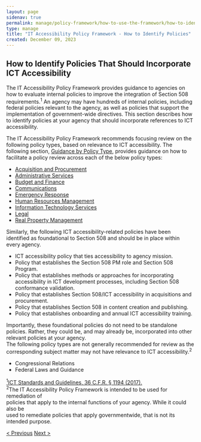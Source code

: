 ```yaml
---
layout: page
sidenav: true
permalink: manage/policy-framework/how-to-use-the-framework/how-to-identify-policies/
type: manage
title: "IT Accessibility Policy Framework - How to Identify Policies"
created: December 09, 2023
---
```


<h2 id="standards">
  How to Identify Policies That Should Incorporate ICT Accessibility
</h2>
The IT Accessibility Policy Framework provides guidance to agencies on how to evaluate internal policies to improve the integration of Section 508 requirements.<sup>1</sup> An agency may have hundreds of internal policies, including federal policies relevant to the agency, as well as policies that support the implementation of government-wide directives. This section describes how to identify policies at your agency that should incorporate references to ICT accessibility.<br>

<p id="policytype-list">
The IT Accessibility Policy Framework recommends focusing review on the following policy types, based on relevance to ICT accessibility. The following section, <a href="{{site.baseurl}}/manage/policy-framework/guidance-by-policy-type/approach/">Guidance by Policy Type</a>, provides guidance on how to facilitate a policy review across each of the below policy types:
</p>

<ul>
    <li>
        <a href="{{site.baseurl}}/manage/policy-framework/guidance-by-policy-type/acquisition-and-procurement/">Acquisition and Procurement</a>
    </li>
    <li>
        <a href="{{site.baseurl}}/manage/policy-framework/guidance-by-policy-type/administrative-services/">Administrative Services</a>
    </li>
    <li>
        <a href="{{site.baseurl}}/manage/policy-framework/guidance-by-policy-type/budget-and-finance/">Budget and Finance</a>
    </li>
    <li>
        <a href="{{site.baseurl}}/manage/policy-framework/guidance-by-policy-type/communications/">Communications</a>
    </li>
    <li>
        <a href="{{site.baseurl}}/manage/policy-framework/guidance-by-policy-type/emergency-response/">Emergency Response</a>
    </li>
    <li>
        <a href="{{site.baseurl}}/manage/policy-framework/guidance-by-policy-type/human-resources-management/">Human Resources Management</a>
    </li>
    <li>
        <a href="{{site.baseurl}}/manage/policy-framework/guidance-by-policy-type/information-technology-services/">Information Technology Services</a>
    </li>
    <li>
        <a href="{{site.baseurl}}/manage/policy-framework/guidance-by-policy-type/legal/">Legal</a>
    </li>
    <li>
        <a href="{{site.baseurl}}/manage/policy-framework/guidance-by-policy-type/real-property-management/">Real Property Management</a>
    </li>
</ul>
Similarly, the following ICT accessibility-related policies have been identified as foundational to Section 508 and should be in place within every agency. 
<ul>
    <li>ICT accessibility policy that ties accessibility to agency mission.</li>
    <li>Policy that establishes the Section 508 PM role and Section 508 Program.</li>
    <li>Policy that establishes methods or approaches for incorporating accessibility in ICT development processes, including Section 508 conformance validation.</li>
    <li>Policy that establishes Section 508/ICT accessibility in acquisitions and procurement. </li>
    <li>Policy that establishes Section 508 in content creation and publishing.</li>
    <li>Policy that establishes onboarding and annual ICT accessibility training.</li>
</ul>
Importantly, these foundational policies do not need to be standalone policies. Rather, they could be, and may already be, incorporated into other relevant policies at your agency.
<br>
The following policy types are not generally recommended for review as the corresponding subject matter may not have relevance to ICT accessibility.<sup>2</sup>

<ul>
    <li>Congressional Relations</li>
    <li>Federal Laws and Guidance</li>
</ul>

<a class="hover-large" href="https://www.access-board.gov/ict/ict-final-rule.pdf"><sup>1</sup>ICT Standards and Guidelines, 36 C.F.R. § 1194 (2017).</a>
<br>
<a class="hover-large nolink" ><sup>2</sup>The IT Accessibility Policy Framework is intended to be used for remediation of<br> policies that apply to the internal functions of your agency. While it could also be<br> used to remediate policies that apply governmentwide, that is not its <br>intended purpose.</a>

<div>
<div id="prev-next-section">
    <a class="prev-page" title="Go to previous page" 
    href="{{site.baseurl}}/manage/policy-framework/introduction/">
           < Previous</a>
    <a class="prev-page" title="Go to next page"
      href="{{site.baseurl}}/manage/policy-framework/how-to-use-the-framework/evaluation-criteria/"> 
      Next >
    </a>
</div>
</div>



